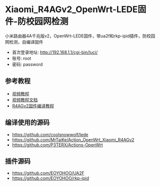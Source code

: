 # Xiaomi_R4AGv2_OpenWrt-LEDE固件-防校园网检测
小米路由器4A千兆版v2，OpenWrt-LEDE固件，带ua2f和rkp-ipid插件，防校园网检测，自编译固件
* 首次登录地址: http://192.168.1.1/cgi-bin/luci/
* 账号: root
* 密码: password

## 参考教程
* [视频教程](https://www.bilibili.com/video/BV1qM411w7W5/)
* [视频教程文档](https://y5hwpw3fsi.feishu.cn/docx/UO0wdHReDoUdewxwlpGckSjin3d)
* [R4AGv2固件编译教程](https://www.bilibili.com/read/cv21136299/)

## 编译使用的源码
* https://github.com/coolsnowwolf/lede
* https://github.com/MrTaiKe/Action_OpenWrt_Xiaomi_R4AGv2
* https://github.com/P3TERX/Actions-OpenWrt

## 插件源码
* https://github.com/EOYOHOO/UA2F
* https://github.com/EOYOHOO/rkp-ipid
